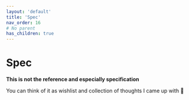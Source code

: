 ```yaml
---
layout: 'default'
title: 'Spec'
nav_order: 16
# No parent
has_children: true
---
```


# Spec

**This is not the reference and especially specification**

You can think of it as wishlist and collection of thoughts I came up with 🙂
